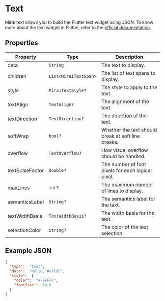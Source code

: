 # Text

Mirai text allows you to build the Flutter text widget using JSON.
To know more about the text widget in Flutter, refer to the [official documentation](https://api.flutter.dev/flutter/widgets/Text-class.html).

## Properties

| Property        | Type                  | Description                                        |
|-----------------|-----------------------|----------------------------------------------------|
| data            | `String`              | The text to display.                               |
| children        | `List<MiraiTextSpan>` | The list of text spans to display.                 |
| style           | `MiraiTextStyle?`     | The style to apply to the text.                    |
| textAlign       | `TextAlign?`          | The alignment of the text.                         |
| textDirection   | `TextDirection?`      | The direction of the text.                         |
| softWrap        | `bool?`               | Whether the text should break at soft line breaks. |
| overflow        | `TextOverflow?`       | How visual overflow should be handled.             |
| textScaleFactor | `double?`             | The number of font pixels for each logical pixel.  |
| maxLines        | `int?`                | The maximum number of lines to display.            |
| semanticsLabel  | `String?`             | The semantics label for the text.                  |
| textWidthBasis  | `TextWidthBasis?`     | The width basis for the text.                      |
| selectionColor  | `String?`             | The color of the text selection.                   |

## Example JSON

```json
{
  "type":  "text",
  "data":  "Hello, World!",
  "style":  {
    "color":  "#FFFFFF",
    "fontSize":  24.0
  }
}
```
